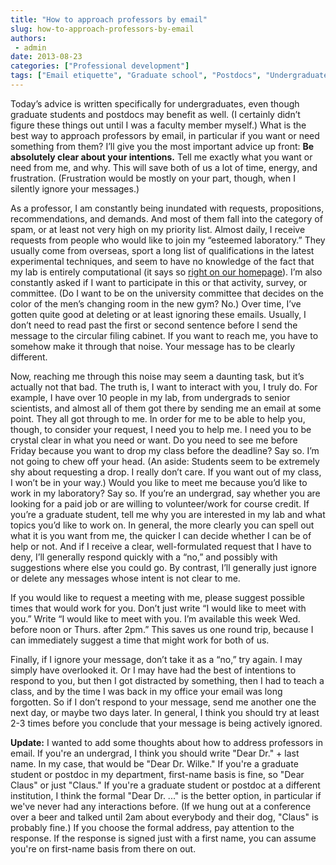 ```yaml
---
title: "How to approach professors by email"
slug: how-to-approach-professors-by-email
authors:
 - admin
date: 2013-08-23
categories: ["Professional development"]
tags: ["Email etiquette", "Graduate school", "Postdocs", "Undergraduates"]
---
```

Today’s advice is written specifically for undergraduates, even though graduate students and postdocs may benefit as well. (I certainly didn’t figure these things out until I was a faculty member myself.) What is the best way to approach professors by email, in particular if you want or need something from them? I’ll give you the most important advice up front: **Be absolutely clear about your intentions.** Tell me exactly what you want or need from me, and why. This will save both of us a lot of time, energy, and frustration. (Frustration would be mostly on your part, though, when I silently ignore your messages.)

As a professor, I am constantly being inundated with requests, propositions, recommendations, and demands. And most of them fall into the category of spam, or at least not very high on my priority list. Almost daily, I receive requests from people who would like to join my “esteemed laboratory.” They usually come from overseas, sport a long list of qualifications in the latest experimental techniques, and seem to have no knowledge of the fact that my lab is entirely computational (it says so [right on our homepage](http://wilkelab.org/#about)). I’m also constantly asked if I want to participate in this or that activity, survey, or committee. (Do I want to be on the university committee that decides on the color of the men’s changing room in the new gym? No.) Over time, I’ve gotten quite good at deleting or at least ignoring these emails. Usually, I don’t need to read past the first or second sentence before I send the message to the circular filing cabinet. If you want to reach me, you have to somehow make it through that noise. Your message has to be clearly different.

Now, reaching me through this noise may seem a daunting task, but it’s actually not that bad. The truth is, I want to interact with you, I truly do. For example, I have over 10 people in my lab, from undergrads to senior scientists, and almost all of them got there by sending me an email at some point. They all got through to me. In order for me to be able to help you, though, to consider your request, I need you to help me. I need you to be crystal clear in what you need or want. Do you need to see me before Friday because you want to drop my class before the deadline? Say so. I’m not going to chew off your head. (An aside: Students seem to be extremely shy about requesting a drop. I really don’t care. If you want out of my class, I won’t be in your way.) Would you like to meet me because you’d like to work in my laboratory? Say so. If you’re an undergrad, say whether you are looking for a paid job or are willing to volunteer/work for course credit. If you’re a graduate student, tell me why you are interested in my lab and what topics you’d like to work on. In general, the more clearly you can spell out what it is you want from me, the quicker I can decide whether I can be of help or not. And if I receive a clear, well-formulated request that I have to deny, I’ll generally respond quickly with a “no,” and possibly with suggestions where else you could go. By contrast, I’ll generally just ignore or delete any messages whose intent is not clear to me.

If you would like to request a meeting with me, please suggest possible times that would work for you. Don’t just write “I would like to meet with you.” Write “I would like to meet with you. I’m available this week Wed. before noon or Thurs. after 2pm.” This saves us one round trip, because I can immediately suggest a time that might work for both of us.

Finally, if I ignore your message, don’t take it as a “no,” try again. I may simply have overlooked it. Or I may have had the best of intentions to respond to you, but then I got distracted by something, then I had to teach a class, and by the time I was back in my office your email was long forgotten. So if I don’t respond to your message, send me another one the next day, or maybe two days later. In general, I think you should try at least 2-3 times before you conclude that your message is being actively ignored.

**Update:** I wanted to add some thoughts about how to address professors in email. If you're an undergrad, I think you should write "Dear Dr." + last name. In my case, that would be "Dear Dr. Wilke." If you're a graduate student or postdoc in my department, first-name basis is fine, so "Dear Claus" or just "Claus." If you're a graduate student or postdoc at a different institution, I think the formal "Dear Dr. ..." is the better option, in particular if we've never had any interactions before. (If we hung out at a conference over a beer and talked until 2am about everybody and their dog, "Claus" is probably fine.) If you choose the formal address, pay attention to the response. If the response is signed just with a first name, you can assume you're on first-name basis from there on out.
